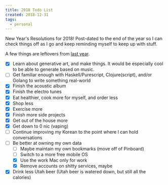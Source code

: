 ```yaml
---
title: 2018 Todo List
created: 2018-12-31
tags:
  - personal
---
```


New Year's Resolutions for 2018! Post-dated to the end of the year so I can
check things off as I go and keep reminding myself to keep up with stuff.

A few things are leftovers from [last
year](http://zacanger.com/blog/posts/new-years-resolutions/).

* [x] Learn about generative art, and make things. It would be especially cool
  to be able to generate based on music.
* [ ] Get familiar enough with Haskell/Purescript, Clojure(script), and/or
  Golang to write something real-world
* [x] Finish the acoustic album
* [x] Finish the electro tunes
* [x] Eat healthier, cook more for myself, and order less
* [x] Shop less
* [x] Exercise more
* [x] Finish more side projects
* [x] Get out of the house more
* [x] Get down to 0 nic (vaping)
* [ ] Continue improving my Korean to the point where I can hold conversations
* [ ] Be better at owning my own data
  * [ ] Maybe maintain my own bookmarks (move off of Pinboard)
  * [ ] Switch to a more free mobile OS
  * [x] Use the work Mac only for work
  * [x] Remove accounts on shitty services, maybe
* [x] Drink less Utah beer (Utah beer is watered down, but still all the
  calories)
